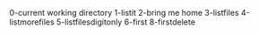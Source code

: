 0-current working directory
1-listit
2-bring me home
3-listfiles
4-listmorefiles
5-listfilesdigitonly
6-first
8-firstdelete
